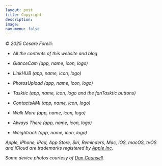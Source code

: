 ```yaml
---
layout: post
title: Copyright
description:
image:
nav-menu: false
---
```

*© 2025 Cesare Forelli:*

-   *All the contents of this website and blog*

-   *GlanceCam (app, name, icon, logo)*

-   *LinkHUB (app, name, icon, logo)*

-   *PhotosUpload (app, name, icon, logo)*

-   *Tasktic (app, name, icon, logo and the fanTasktic buttons)*

-   *ContactsAMI (app, name, icon, logo)*

-   *Walk More (app, name, icon, logo)*

-   *Always There (app, name, icon, logo)*

-   *Weightrack (app, name, icon, logo)*

*Apple, iPhone, iPad, App Store, Siri, Reminders, Mac, iOS, macOS, tvOS and iCloud are trademarks registered by* [*Apple Inc*](http://www.apple.com/)*.*

*Some device photos courtesy of* [*Dan Counsell*](http://dancounsell.com/resources)*.*